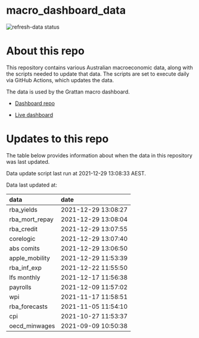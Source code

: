 
<!-- README.md is generated from README.Rmd. Please edit that file -->

# macro\_dashboard\_data

<!-- badges: start -->

![refresh-data
status](https://github.com/grattan/macro_dashboard_data/workflows/refresh-data/badge.svg)

<!-- badges: end -->

# About this repo

This repository contains various Australian macroeconomic data, along
with the scripts needed to update that data. The scripts are set to
execute daily via GitHub Actions, which updates the data.

The data is used by the Grattan macro dashboard.

  - [Dashboard repo](https://github.com/grattan/macrodashboard)

  - [Live dashboard](https://mattcowgill.shinyapps.io/macrodashboard/)

# Updates to this repo

The table below provides information about when the data in this
repository was last updated.

Data update script last run at 2021-12-29 13:08:33 AEST.

Data last updated at:

| data             | date                |
| :--------------- | :------------------ |
| rba\_yields      | 2021-12-29 13:08:27 |
| rba\_mort\_repay | 2021-12-29 13:08:04 |
| rba\_credit      | 2021-12-29 13:07:55 |
| corelogic        | 2021-12-29 13:07:40 |
| abs comits       | 2021-12-29 13:06:50 |
| apple\_mobility  | 2021-12-29 11:53:39 |
| rba\_inf\_exp    | 2021-12-22 11:55:50 |
| lfs monthly      | 2021-12-17 11:56:38 |
| payrolls         | 2021-12-09 11:57:02 |
| wpi              | 2021-11-17 11:58:51 |
| rba\_forecasts   | 2021-11-05 11:54:10 |
| cpi              | 2021-10-27 11:53:37 |
| oecd\_minwages   | 2021-09-09 10:50:38 |
